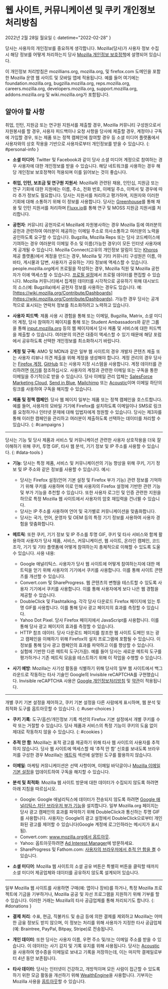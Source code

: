 ﻿# 웹 사이트, 커뮤니케이션 및 쿠키 개인정보 처리방침

2022년 2월 28일 월요일
{: datetime="2022-02-28" }

당사는 사용자의 개인정보를 중요하게 생각합니다. Mozilla(당사)가 사용자 정보 수집 시 해당 정보를 어떻게 처리하는지 당사 [Mozilla 개인정보 보호정책](https://www.mozilla.org/privacy/)에 설명되어 있습니다.

이 개인정보 처리방침은 mozillians.org, mozilla.org, 및 firefox.com 도메인을 포함한 Mozilla 운영 웹 사이트 및 모바일 앱에 적용됩니다. 예를 들어 여기에는 foundation.mozilla.org, bugzilla.mozilla.org, reps.mozilla.org, careers.mozilla.org, developers.mozilla.org, support.mozilla.org, addons.mozilla.org 및 wiki.mozilla.org가 포함됩니다.

## 알아야 할 사항

취업, 인턴, 지원금 또는 연구원 지원서를 제출할 경우, Mozilla 커뮤니티 구성원으로서 자원봉사를 할 경우, 사용자 피드백이나 요청 사항을 당사에 제출할 경우, 계정이나 구독에 가입할 경우, 또는 제품 또는 정책 캠페인에 참여할 경우 등 소셜 미디어 플랫폼에서 사용자와의 상호 작용을 기반으로 사용자로부터 개인정보를 받을 수 있습니다. 
{: #personal-info }

* **소셜 미디어**: Twitter 및 Facebook과 같이 당사 소셜 미디어 계정으로 참여하는 경우 사용자에 대한 개인정보를 받을 수 있습니다. 해당 네트워크를 사용하는 경우 해당 개인정보 보호정책이 적용되며 이를 읽어보는 것이 좋습니다.

* **취업, 인턴, 보조금 및 연구원 지원서**: Mozilla와 관련된 채용, 인턴십, 지원금 또는 연구 기회에 대한 지원에는 이름, 주소, 전화 번호, 이메일 주소, 이력서 및 경우에 따라 추가 정보도 필요합니다. 당사는 지원서를 처리하고 평가하며, 지원자와 이러한 기회에 대해 소통하기 위해 이 정보를 사용합니다. 당사는 [Greenhouse](https://www.greenhouse.io/privacy-policy)를 통해 채용 및 인턴 지원서를 처리하며 [Fluxx.io](https://www.fluxx.io/privacy-policy)를 통해 연구 및 MOSS 지원금 지원서를 처리합니다.

* **공헌자**: 커뮤니티 공헌자로서 Mozilla에 자원봉사하는 경우 Mozilla 등에 여러분의 공헌과 관련하여 여러분이 제공하는 이메일 주소로 의사소통하고 여러분의 노력을 공인하도록 요구할 수 있습니다. Bugzilla, Mozilla Reps 또는 당사 코드베이스에 기여하는 경우 여러분의 이메일 주소 및 이름(가능한 경우)이 모든 인터넷 사용자에게 공개될 수 있습니다. Mozilla Connect(고유의 개인정보 알림이 있는 [Khoros](https://khoros.com/privacy) 제공 플랫폼)에서 계정을 만드는 경우, Mozilla 및 기타 커뮤니티 구성원은 이름, 아바타, 게시물과 답변, 사용자가 공유하는 기타 정보에 액세스할 수 있습니다. people.mozilla.org에서 프로필을 작성하는 경우, Mozilla 직원 및 Mozilla 공헌자가 이에 액세스할 수 있습니다. [프로필 설정](https://people.mozilla.org/e?section=personal-info)에서 프로필 데이터를 편집할 수 있습니다. Mozilla 커뮤니티에서 집계된 데이터를 시각적으로 공유하기 위해 대시보드의 소스(예: Bugzilla)에서 공헌자 정보를 사용하는 경우도 있습니다. 예: [https://wiki.mozilla.org/Contribute/Dashboards](https://wiki.mozilla.org/Contribute/Dashboards). 가능한 경우 당사는 공개적으로 표시되는 연락처 정보를 최소화하려고 노력하고 있습니다.

* **사용자 피드백**: 제품 사용 시 경험을 통해 또는 이메일, Bugzilla, Matrix, 소셜 미디어 계정, 당사 참여하기 페이지를 통해 또는 Student Ambassadors와 같은 그룹을 통해 [input.mozilla.org](https://input.mozilla.org/) 등의 웹 페이지에서 당사 제품 및 서비스에 대한 피드백을 제출할 수 있습니다. 여러분의 의견은 대중이 액세스할 수 있기 때문에 해당 포럼에서 공유하도록 선택한 개인정보를 최소화하시기 바랍니다.

* **계정 및 구독**: AMO 및 MDN과 같은 일부 웹 사이트의 경우 개발자 콘텐츠 제출 또는 사용자 리뷰나 의견 제출을 위해 계정을 생성해야 합니다. 계정 관리의 경우 당사는 [Firefox 계정](https://www.mozilla.org/privacy/firefox/), [GitHub](https://help.github.com/en/github/site-policy/github-privacy-statement#our-use-of-cookies-and-tracking) 또는 사용자 지정 시스템을 사용합니다. 계정 데이터를 관리하려면 [여기](https://support.mozilla.org/kb/managing-account-data)를 참조하십시오. 사용자의 계정과 관련한 이메일 또는 구독을 통한 이메일을 주기적으로 받을 수 있습니다. 당사 이메일 관리 업체는 [SalesForce Marketing Cloud](https://www.marketingcloud.com/privacy-policy/website-privacy-statement/), [Send in Blue](https://www.sendinblue.com/legal/privacypolicy/), [Mailchimp](https://mailchimp.com/legal/privacy/) 또는 [Acoustic](https://acoustic.com/privacy-notice/)이며 이메일 하단의 링크를 사용하여 구독을 해지할 수 있습니다. 

* **제품 및 정책 캠페인**: 당사 웹 페이지 일부는 제품 또는 정책 캠페인을 호스트합니다. 예를 들어, 사용자의 모바일 기기에 Firefox를 설치하도록 이메일이나 SMS로 링크를 요청하거나 인터넷 문제에 대해 입법자에게 청원할 수 있습니다. 당사는 제3자를 통해 이러한 캠페인을 관리하고 여러분이 제출하도록 선택하는 데이터를 처리할 수 있습니다. 
{: #campaigns }

---------------------------------------

당사는 기능 및 당사 제품과 서비스 및 커뮤니케이션 관련한 사용자 상호작용을 더욱 잘 이해하기 위해 쿠키, 투명 GIF, 타사 웹 분석, 기기 정보 및 IP 주소를 사용할 수 있습니다. 
{: #data-tools }

* **기능**: 당사는 특정 제품, 서비스 및 커뮤니케이션의 기능 향상을 위해 쿠키, 기기 정보 및 IP 주소와 같은 정보를 사용할 수 있습니다. 예시:
    * 당사는 Firefox 설정(언어 기본 설정 및 Firefox 부가 기능) 관련 정보를 기억하기 위해 쿠키를 사용하며 이로 인해 사용자의 Firefox 설정에 기반한 관련 기능 및 부가 기능을 추천할 수 있습니다. 또한 사용자 로그인 및 인증 관련한 지원을 하므로 특정 Mozilla 웹 사이트에서 사용자의 암호 재입력을 건너뛸 수 있습니다.
    * 당사는 IP 주소를 사용하여 언어 및 국가별로 커뮤니케이션을 맞춤화합니다.
    * 당사는 국가, 언어, 운영자 및 OEM 등의 특정 기기 정보를 사용하여 사용자 경험을 맞춤화합니다.

* **메트릭**: 또한 쿠키, 기기 정보 및 IP 주소를 투명 GIF, 쿠키 및 타사 서비스와 함께 활용하여 사용자가 당사 제품, 서비스, 커뮤니케이션, 웹 사이트, 온라인 캠페인, 코드 조각, 기기 및 기타 플랫폼에 어떻게 참여하는지 총체적으로 이해할 수 있도록 도울 수 있습니다. 사용 내용:
    * Google 애널리틱스. 사용자가 당사 웹 사이트에 어떻게 참여하는지에 대한 메트릭을 얻기 위해 사용자의 기기에서 쿠키를 사용합니다. 이를 통해 사이트 콘텐츠를 개선할 수 있습니다.
    * Convert.com 및 ShareProgress. 웹 콘텐츠의 변형을 테스트할 수 있도록 사용자 기기에서 쿠키를 사용합니다. 이를 통해 사용자에게 보다 나은 웹 경험을 제공할 수 있습니다.
    * DoubleClick 및 Flashtalking. 각각 당사 다운로드 Firefox 페이지에 있는 투명 GIF를 사용합니다. 이를 통해 당사 광고 페이지의 효과를 측정할 수 있습니다.
    * Yahoo Dot Pixel. 당사 Firefox 페이지에서 JavaScript를 사용합니다. 이를 통해 당사 광고 페이지의 효과를 측정할 수 있습니다.
    * HTTP 참조 데이터. 당사 다운로드 페이지를 참조한 웹 사이트 도메인 또는 광고 캠페인을 이해하기 위해 Firefox의 설치 프로그램에 포함될 수 있습니다. 이 정보를 통해 당사 광고 캠페인의 효과를 파악하고 이를 향상할 수 있습니다.
    * 실험에 기반한 다른 메트릭 도구(가끔). 예를 들어 당사는 새로운 메트릭 도구를 평가하거나 기존 메트릭 모음을 테스트하기 위해 이 작업을 수행할 수 있습니다.
  
* **사기 예방**: Mozilla는 사기성 활동을 식별하기 위해 당사의 일부 웹 사이트에서 백그라운드로 작동하는 타사 기술인 Google의 Invisible reCAPTCHA를 구현했습니다. Invisible reCAPTCHA 사용은 [Google 개인정보처리방침](https://www.google.com/intl/policies/privacy/) 및 [약관](https://policies.google.com/terms)이 적용됩니다.

---------------------------------------

개별 쿠키 기본 설정을 제어하고, 쿠키 기본 설정을 다른 사람에게 표시하며, 웹 분석 및 최적화 도구를 옵트아웃할 수 있습니다. 
{: #user-choices }

* **쿠키 기록**: 도구/옵션/개인정보 기록 섹션의 Firefox 기본 설정에서 개별 쿠키를 수락 또는 거절할 수 있습니다. 당사 제품과 서비스의 특정 기능이 쿠키의 도움 없이 제대로 작동하지 않을 수 있습니다. 
{: #cookies }

* **추적 안 함**: Mozilla는 표적 광고를 제공하기 위해 타사 웹 사이트의 사용자를 추적하지 않습니다. 당사 웹 사이트에 액세스할 때 ‘추적 안 함’ 신호를 보내도록 브라우저를 구성한 경우 Mozilla는 [메트릭](https://www.mozilla.org/privacy/websites/#data-tools) 섹션에 설명된 도구를 활용하지 않습니다.

* **이메일**: 마케팅 커뮤니케이션은 선택 사항이며, 이메일 바닥글이나 [Mozilla 이메일 기본 설정](https://www.mozilla.org/newsletter/recovery/)을 업데이트하여 구독을 해지할 수 있습니다.

* **분석 및 최적화**: Mozilla 웹 사이트 방문에 대한 데이터가 수집되지 않도록 하려면 아래 지침을 따르십시오.
    * Google: Google 애널리틱스에 데이터가 전송되지 않도록 하려면 [Google 애널리틱스 차단 브라우저 부가 기능](https://tools.google.com/dlpage/gaoptout)을 설치합니다. 일부 Mozilla.org 페이지는 당사 광고 캠페인의 효과를 파악하기 위해 DoubleClick과 통신하는 투명 GIF를 사용합니다. 사용자는 Google의 광고 설정에서 DoubleClick으로부터 개인화된 광고를 제어할 수 있습니다(Google 계정에 로그인하라는 메시지가 표시됨).
    * Convert.com: [www.mozilla.org에서 옵트아웃](https://www.mozilla.org/exp/opt-out/).
    * Yahoo: 옵트아웃하려면 [Ad Interest Manager](https://aim.yahoo.com/aim/us/en/optout/)에 방문하세요.
    * ShareProgress 및 Fathom.com: [사용자의 브라우저에서 추적 안 함을 켤](https://support.mozilla.org/kb/how-do-i-turn-do-not-track-feature) 수 있습니다.

* **소셜 미디어**: Mozilla 웹 사이트의 소셜 공유 버튼은 특별히 버튼을 클릭할 때까지 소셜 미디어 제공업체와 데이터를 공유하지 않도록 설계되어 있습니다.

---------------------------------------

일부 Mozilla 웹 사이트를 사용하면 구매(예: 앱이나 장비)를 하거나, 특정 Mozilla 프로젝트에 기금을 기부하거나, Mozilla 공공 및 자선 프로그램을 지원하기 위해 기부를 할 수 있습니다. 이러한 거래는 Mozilla의 타사 공급업체를 통해 처리되기도 합니다. 
{: #donations }

* **결제 처리**: 수표, 현금, 직불카드 및 송금 등에 의한 결제를 제외하고 Mozilla는 어떠한 금융 정보도 받지 않으며, 이 정보는 처리를 위해 사용자가 지정한 타사 공급업체(예: Braintree, PayPal, Bitpay, Stripe)로 전송됩니다.

* **개인 데이터**: 또한 당사는 사용자 이름, 우편 주소 및/또는 이메일 주소를 받을 수 있습니다. 이 데이터는 사기 감지 및 기록 유지를 위해 사용됩니다. 당사는 [Acoustic](https://acoustic.com/privacy-notice/)을 사용하여 영수증을 이메일로 보내고 기록을 저장하는데, 이는 마지막 결제일로부터 4년 동안 보존됩니다. 

* **타사 데이터**: 당사는 인터넷이 건강하고, 개방적이며 모든 사람이 접근할 수 있도록 하기 위한 모금 활동을 개선하기 위해 [WealthEngine](https://www.wealthengine.com/wealthengine-inc-privacy-policy/)을 사용합니다. 기부자는 Mozilla 사용을 [옵트아웃](https://app.onetrust.com/app/#/webform/4ba08202-2ede-4934-a89e-f0b0870f95f0)할 수 있습니다.
